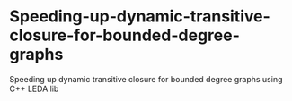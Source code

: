 # Speeding-up-dynamic-transitive-closure-for-bounded-degree-graphs
Speeding up dynamic transitive closure for bounded degree graphs using C++ LEDA lib 
